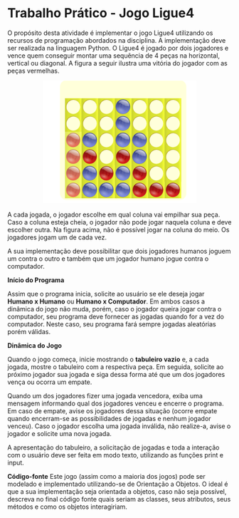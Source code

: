 # Trabalho Prático - Jogo Ligue4
O propósito desta atividade é implementar o jogo Ligue4 utilizando os recursos de programação abordados na disciplina. A implementação deve ser realizada na linguagem Python.
O Ligue4 é jogado por dois jogadores e vence quem conseguir montar uma sequência de 4 peças na horizontal, vertical ou diagonal. A figura a seguir ilustra uma vitória do jogador com as peças vermelhas.


<p align="center">
    <img src="Imagem_Jogo_Ligue4.png" alt="tela inicial">
</p>

A cada jogada, o jogador escolhe em qual coluna vai empilhar sua peça. Caso a coluna esteja cheia, o jogador não pode jogar naquela coluna e deve escolher outra. Na figura acima, não é possível jogar na coluna do meio. Os jogadores jogam um de cada vez.

A sua implementação deve possibilitar que dois jogadores humanos
joguem um contra o outro e também que um jogador humano jogue contra o
computador.

<b>Início do Programa</b>

Assim que o programa inicia, solicite ao usuário se ele deseja jogar <b>Humano x Humano</b> ou <b>Humano x Computador</b>. Em ambos casos a dinâmica do jogo não muda, porém, caso o jogador queira jogar contra o computador, seu programa deve fornecer as jogadas quando for a vez do computador. Neste caso, seu programa fará sempre jogadas aleatórias porém válidas.

<b>Dinâmica do Jogo </b>

Quando o jogo começa, inicie mostrando o <b>tabuleiro vazio</b> e, a cada jogada, mostre o tabuleiro com a respectiva peça. Em seguida, solicite ao próximo jogador sua jogada e siga dessa forma até que um dos jogadores vença ou ocorra um empate.

Quando um dos jogadores fizer uma jogada vencedora, exiba uma mensagem informando qual dos jogadores venceu e encerre o programa. Em caso de empate, avise os jogadores dessa situação (ocorre empate quando encerram-se as possibilidades de jogadas e nenhum jogador venceu). Caso o jogador escolha uma jogada inválida, não realize-a, avise o jogador e solicite uma nova jogada.

A apresentação do tabuleiro, a solicitação de jogadas e toda a interação com o usuário deve ser feita em modo texto, utilizando as funções print e input.

<b> Código-fonte</b> 
Este jogo (assim como a maioria dos jogos) pode ser modelado e implementado utilizando-se de Orientação a Objetos. O ideal é que a sua implementação seja orientada a objetos, caso não seja possível, descreva no final código fonte quais seriam as classes, seus atributos, seus métodos e como os objetos interagiriam.

